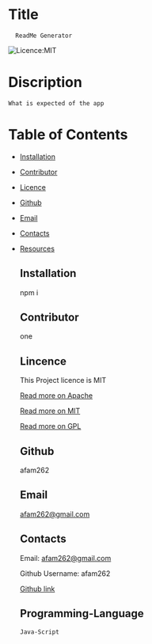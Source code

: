 # Title
  ```  
    ReadMe Generator 
  ```  
    

  ![Licence:MIT](https://img.shields.io/badge/License-MIT-blue.svg)  
  
   

  # Discription   

    What is expected of the app   
    

  # Table of Contents  

    
* [Installation](#installation)

    
* [Contributor](#contributor)
    
* [Licence](#licence)   
    
* [Github](#github)
    
* [Email](#email)
    
* [Contacts](#contacts)
    
* [Resources](#resources)

    ## Installation 

    npm i

    ## Contributor

    one

    ## Lincence

    This Project licence is MIT

    [Read more on Apache](https://opensource.org/licenses/Apache-2.0)

    [Read more on MIT](https://opensource.org/licenses/MIT)

    [Read more on GPL](https://opensource.org/licenses/gpl-3.0)

    ## Github

    afam262

    ## Email 

    afam262@gmail.com

    ## Contacts 

    Email: afam262@gmail.com

    Github Username: afam262

    [Github link](https://afam-26.github.io/ReadMe-Generator/) 

    ## Programming-Language 
    ```
    Java-Script
    ```
    
    